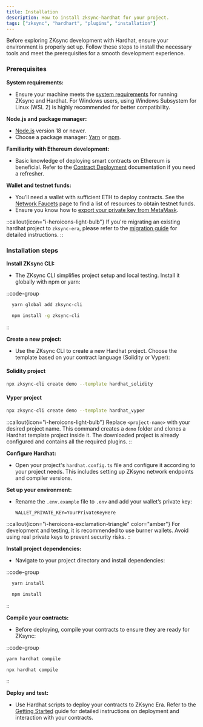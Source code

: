 ```yaml
---
title: Installation
description: How to install zksync-hardhat for your project.
tags: ["zksync", "hardhart", "plugins", "installation"]
---
```


Before exploring ZKsync development with Hardhat, ensure your environment is properly set up. Follow these steps to install the necessary tools and
meet the prerequisites for a smooth development experience.

### Prerequisites

**System requirements:**

- Ensure your machine meets the [system requirements](%%zk_git_repo_era-compiler-solidity%%/tree/main#system-requirements) for running ZKsync and
Hardhat. For Windows users, using Windows Subsystem for Linux (WSL 2) is highly recommended for better compatibility.

**Node.js and package manager:**

- [Node.js](https://nodejs.org) version 18 or newer. 
- Choose a package manager: [Yarn](https://classic.yarnpkg.com/en/docs/install) or [npm](https://docs.npmjs.com/downloading-and-installing-node-js-and-npm).

**Familiarity with Ethereum development:**

- Basic knowledge of deploying smart contracts on Ethereum is beneficial. Refer to
   the [Contract Deployment](/build/developer-reference/ethereum-differences/contract-deployment) documentation if you need a refresher.

**Wallet and testnet funds:**

- You’ll need a wallet with sufficient ETH to deploy contracts. 
  See the [Network Faucets](/ecosystem/network-faucets) page to find a list of resources to obtain testnet funds.
- Ensure you know how to [export your private key from MetaMask](https://support.metamask.io/hc/en-us/articles/360015289632-How-to-export-an-account-s-private-key).

::callout{icon="i-heroicons-light-bulb"}
If you're migrating an existing hardhat project to `zksync-era`, please refer to the [migration guide](/build/tooling/hardhat/guides/migrating-to-zksync) for
detailed instructions.
::

### Installation steps

**Install ZKsync CLI:**

- The ZKsync CLI simplifies project setup and local testing. Install it globally with npm or yarn:

::code-group

  ```bash [yarn]
    yarn global add zksync-cli
  ```

  ```bash [npm]
    npm install -g zksync-cli
  ```

::

**Create a new project:**

- Use the ZKsync CLI to create a new Hardhat project. Choose the template based on your contract language (Solidity or Vyper):

#### Solidity project

```bash
npx zksync-cli create demo --template hardhat_solidity
```

#### Vyper project

```sh
npx zksync-cli create demo --template hardhat_vyper
```

::callout{icon="i-heroicons-light-bulb"}
Replace `<project-name>` with your desired project name. This command creates a `demo` folder and clones a Hardhat template project inside it.
The downloaded project is already configured and contains all the required plugins.
::

**Configure Hardhat:**

- Open your project's `hardhat.config.ts` file and configure it according to your project needs. This includes setting up ZKsync network
   endpoints and compiler versions.

**Set up your environment:**

- Rename the `.env.example` file to `.env` and add your wallet’s private key:

     ```text
     WALLET_PRIVATE_KEY=YourPrivateKeyHere
     ```

::callout{icon="i-heroicons-exclamation-triangle" color="amber"}
For development and testing, it is recommended to use burner wallets. Avoid using real private keys to prevent security risks.
::

**Install project dependencies:**

- Navigate to your project directory and install dependencies:

::code-group

```bash [yarn]
  yarn install
```

```bash [npm]
  npm install
```

::

**Compile your contracts:**

- Before deploying, compile your contracts to ensure they are ready for ZKsync:

::code-group

```bash [yarn]
yarn hardhat compile
```

```bash [npx]
npx hardhat compile
```

::

**Deploy and test:**

- Use Hardhat scripts to deploy your contracts to ZKsync Era. Refer to the [Getting Started](/build/tooling/hardhat/guides/getting-started)
   guide for detailed instructions on deployment and interaction with your contracts.
